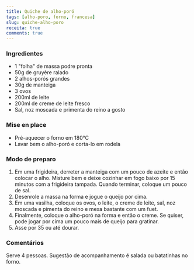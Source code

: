 ```yaml
---
title: Quiche de alho-poró
tags: [alho-poro, forno, francesa]
slug: quiche-alho-poro
receita: true
comments: true
---
```


### Ingredientes

- 1 "folha" de massa podre pronta
- 50g de gruyère ralado
- 2 alhos-porós grandes
- 30g de manteiga
- 3 ovos
- 200ml de leite
- 200ml de creme de leite fresco
- Sal, noz moscada e primenta do reino a gosto


### Mise en place

- Pré-aquecer o forno em 180°C
- Lavar bem o alho-poró e corta-lo em rodela

### Modo de preparo

1. Em uma frigideira, derreter a manteiga com um pouco de azeite e então colocar o alho. Misture bem e deixe cozinhar em fogo baixo por 15 minutos com a frigideira tampada. Quando terminar, coloque um pouco de sal.
2. Desenrole a massa na forma e jogue o queijo por cima.
3. Em uma vasilha, coloque os ovos, o leite, o creme de leite, sal, noz moscada e pimenta do reino e mexa bastante com um fuet.
4. Finalmente, coloque o alho-poró na forma e então o creme. Se quiser, pode jogar por cima um pouco mais de queijo para gratinar.
5. Asse por 35 ou até dourar.


### Comentários

Serve 4 pessoas. Sugestão de acompanhamento é salada ou batatinhas no forno.
